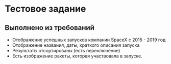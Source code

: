 # Тестовое задание
## Выполнено из требований
* Отображение успешных запусков компании SpaceX с 2015 - 2019 год
* Отображение названия, даты, краткого описания запуска
* Результаты отсортированы (есть переключение)
* Есть изображение ракеты, которая участвовала в запуске.